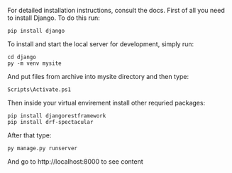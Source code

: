 For detailed installation instructions, consult the docs.
First of all you need to install Django. To do this run:
```shell
pip install django
```
To install and start the local server for development, simply run:
```shell
cd django
py -m venv mysite
```
And put files from archive into mysite directory and then type:
```shell
Scripts\Activate.ps1
```
Then inside your virtual envirement install other requried packages:
```shell
pip install djangorestframework 
pip install drf-spectacular
```
After that type:
```shell
py manage.py runserver
```
And go to http://localhost:8000 to see content
